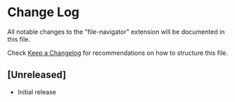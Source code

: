# Change Log

All notable changes to the "file-navigator" extension will be documented in this file.

Check [Keep a Changelog](http://keepachangelog.com/) for recommendations on how to structure this file.

## [Unreleased]

- Initial release